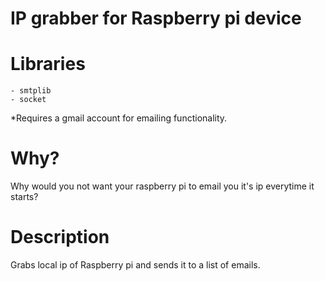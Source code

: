 # IP grabber for Raspberry pi device

# Libraries
    - smtplib
    - socket
*Requires a gmail account for emailing functionality.

# Why?
Why would you not want your raspberry pi to email you it's ip everytime it starts?

# Description
Grabs local ip of Raspberry pi and sends it to a list of emails.
